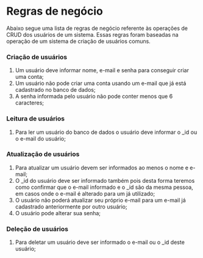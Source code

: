 # Regras de negócio

Abaixo segue uma lista de regras de negócio referente às operações de CRUD dos usuários de um sistema. Essas regras foram baseadas na operação de um sistema de criação de usuários comuns.

### Criação de usuários

1. Um usuário deve informar nome, e-mail e senha para conseguir criar uma conta;
2. Um usuário não pode criar uma conta usando um e-mail que já está cadastrado no banco de dados;
3. A senha informada pelo usuário não pode conter menos que 6 caracteres;

### Leitura de usuários

1. Para ler um usuário do banco de dados o usuário deve informar o _id ou o e-mail do usuário;

### Atualização de usuários

1. Para atualizar um usuário devem ser informados ao menos o nome e e-mail;
2. O _id do usuário deve ser informado também pois desta forma teremos como confirmar que o e-mail informado e o _id são da mesma pessoa, em casos onde o e-mail é alterado para um já utilizado;
3. O usuário não poderá atualizar seu próprio e-mail para um e-mail já cadastrado anteriormente por outro usuário;
4. O usuário pode alterar sua senha;

### Deleção de usuários

1. Para deletar um usuário deve ser informado o e-mail ou o _id deste usuário;